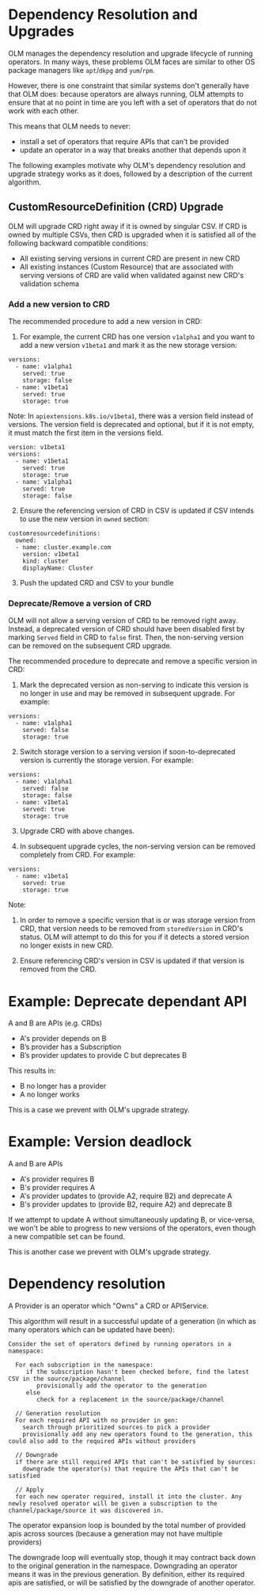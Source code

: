# Dependency Resolution and Upgrades

OLM manages the dependency resolution and upgrade lifecycle of running operators. In many ways, these problems OLM faces are similar to other OS package managers like `apt`/`dkpg` and `yum`/`rpm`.

However, there is one constraint that similar systems don't generally have that OLM does: because operators are always running, OLM attempts to ensure that at no point in time are you left with a set of operators that do not work with each other.

This means that OLM needs to never:

 - install a set of operators that require APIs that can't be provided
 - update an operator in a way that breaks another that depends upon it

The following examples motivate why OLM's dependency resolution and upgrade strategy works as it does, followed by a description of the current algorithm.

## CustomResourceDefinition (CRD) Upgrade

OLM will upgrade CRD right away if it is owned by singular CSV. If CRD is owned by multiple CSVs, then CRD is upgraded when it is
satisfied all of the following backward compatible conditions:

- All existing serving versions in current CRD are present in new CRD
- All existing instances (Custom Resource) that are associated with serving versions of CRD are valid when validated against new CRD's validation schema

### Add a new version to CRD

The recommended procedure to add a new version in CRD:

1. For example, the current CRD has one version `v1alpha1` and you want to add a new version `v1beta1` and mark it as the new storage version:

```
versions:
  - name: v1alpha1
    served: true
    storage: false
  - name: v1beta1
    served: true
    storage: true
```

Note: In `apiextensions.k8s.io/v1beta1`, there was a version field instead of versions. The version field is deprecated and optional, but if it is not empty, it must match the first item in the versions field.

```
version: v1beta1
versions:
  - name: v1beta1
    served: true
    storage: true
  - name: v1alpha1
    served: true
    storage: false
```

2. Ensure the referencing version of CRD in CSV is updated if CSV intends to use the new version in `owned` section:

```
customresourcedefinitions:
  owned:
  - name: cluster.example.com
    version: v1beta1
    kind: cluster
    displayName: Cluster
```

3. Push the updated CRD and CSV to your bundle

### Deprecate/Remove a version of CRD

OLM will not allow a serving version of CRD to be removed right away. Instead, a deprecated version of CRD should have been disabled first by marking `Served` field in CRD to `false` first. Then, the non-serving version can be removed on the subsequent CRD upgrade.

The recommended procedure to deprecate and remove a specific version in CRD:

1. Mark the deprecated version as non-serving to indicate this version is no longer in use and may be removed in subsequent upgrade. For example:

```
versions:
  - name: v1alpha1
    served: false
    storage: true
```

2. Switch storage version to a serving version if soon-to-deprecated version is currently the storage version.
For example:

```
versions:
  - name: v1alpha1
    served: false
    storage: false
  - name: v1beta1
    served: true
    storage: true
```

3. Upgrade CRD with above changes.

4. In subsequent upgrade cycles, the non-serving version can be removed completely from CRD. For example:

```
versions:
  - name: v1beta1
    served: true
    storage: true
```

Note:

1. In order to remove a specific version that is or was storage version from CRD, that version needs to be removed from
`storedVersion` in CRD's status. OLM will attempt to do this for you if it detects a stored version no longer exists in new CRD.

2. Ensure referencing CRD's version in CSV is updated if that version is removed from the CRD.

# Example: Deprecate dependant API

A and B are APIs (e.g. CRDs)

* A's provider depends on B
* B’s provider has a Subscription
* B’s provider updates to provide C but deprecates B

This results in:

* B no longer has a provider
* A no longer works

This is a case we prevent with OLM's upgrade strategy.


# Example: Version deadlock

A and B are APIs

* A's provider requires B
* B's provider requires A
* A's provider updates to (provide A2, require B2) and deprecate A
* B's provider updates to (provide B2, require A2) and deprecate B

If we attempt to update A without simultaneously updating B, or vice-versa, we won't be able to progress to new versions of the operators, even though a new compatible set can be found.

This is another case we prevent with OLM's upgrade strategy.


# Dependency resolution

A Provider is an operator which "Owns" a CRD or APIService.

This algorithm will result in a successful update of a generation (in which as many operators which can be updated have been):

```
Consider the set of operators defined by running operators in a namespace:

  For each subscription in the namespace:
     if the subscription hasn't been checked before, find the latest CSV in the source/package/channel
        provisionally add the operator to the generation
     else
        check for a replacement in the source/package/channel

  // Generation resolution
  For each required API with no provider in gen:
    search through prioritized sources to pick a provider
    provisionally add any new operators found to the generation, this could also add to the required APIs without providers

  // Downgrade
  if there are still required APIs that can't be satisfied by sources:
    downgrade the operator(s) that require the APIs that can't be satisfied

  // Apply
  for each new operator required, install it into the cluster. Any newly resolved operator will be given a subscription to the channel/package/source it was discovered in.
```

The operator expansion loop is bounded by the total number of provided apis across sources (because a generation may not have multiple providers)

The downgrade loop will eventually stop, though it may contract back down to the original generation in the namespace. Downgrading an operator means it was in the previous generation. By definition, either its required apis are satisfied, or will be satisfied by the downgrade of another operator.
